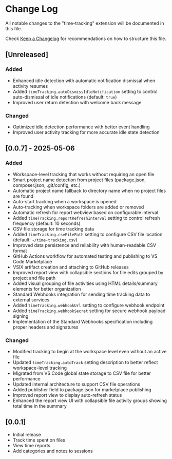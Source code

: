 # Change Log

All notable changes to the "time-tracking" extension will be documented in this file.

Check [Keep a Changelog](http://keepachangelog.com/) for recommendations on how to structure this file.

## [Unreleased]

### Added
- Enhanced idle detection with automatic notification dismissal when activity resumes
- Added `timeTracking.autoDismissIdleNotification` setting to control auto-dismissal of idle notifications (default: `true`)
- Improved user return detection with welcome back message

### Changed
- Optimized idle detection performance with better event handling
- Improved user activity tracking for more accurate idle state detection

## [0.0.7] - 2025-05-06

### Added
- Workspace-level tracking that works without requiring an open file
- Smart project name detection from project files (package.json, composer.json, .git/config, etc.)
- Automatic project name fallback to directory name when no project files are found
- Auto-start tracking when a workspace is opened
- Auto-tracking when workspace folders are added or removed
- Automatic refresh for report webview based on configurable interval
- Added `timeTracking.reportRefreshInterval` setting to control refresh frequency (default: 10 seconds)
- CSV file storage for time tracking data
- Added `timeTracking.csvFilePath` setting to configure CSV file location (default: `~/time-tracking.csv`)
- Improved data persistence and reliability with human-readable CSV format
- GitHub Actions workflow for automated testing and publishing to VS Code Marketplace
- VSIX artifact creation and attaching to GitHub releases
- Improved report view with collapsible sections for file edits grouped by project and file path
- Added visual grouping of file activities using HTML details/summary elements for better organization
- Standard Webhooks integration for sending time tracking data to external services
- Added `timeTracking.webhookUrl` setting to configure webhook endpoint
- Added `timeTracking.webhookSecret` setting for secure webhook payload signing
- Implementation of the Standard Webhooks specification including proper headers and signatures

### Changed
- Modified tracking to begin at the workspace level even without an active file
- Updated `timeTracking.autoTrack` setting description to better reflect workspace-level tracking
- Migrated from VS Code global state storage to CSV file for better performance
- Updated internal architecture to support CSV file operations
- Added publisher field to package.json for marketplace publishing
- Improved report view to display auto-refresh status
- Enhanced the report view UI with collapsible file activity groups showing total time in the summary 

## [0.0.1]

- Initial release
- Track time spent on files
- View time reports
- Add categories and notes to sessions